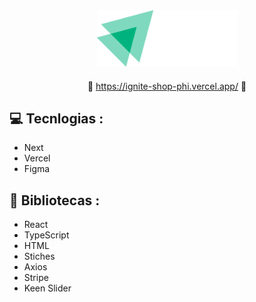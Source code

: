 <div align='center'>
   <img height='90px' src='./src/assets/logo.svg' alt='logo para github'/>
      
   ####  ####

   :link: <https://ignite-shop-phi.vercel.app/> :link:
   
   
</div>

## :computer: Tecnlogias :

- Next
- Vercel
- Figma

## :rocket: Bibliotecas :

- React
- TypeScript
- HTML
- Stiches
- Axios
- Stripe
- Keen Slider
